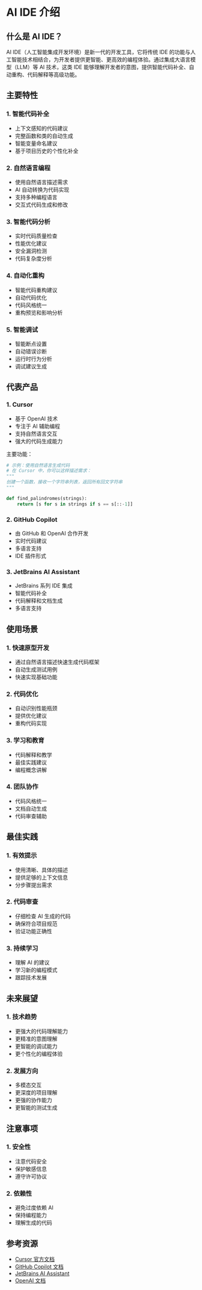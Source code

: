 # AI IDE 介绍

## 什么是 AI IDE？

AI IDE（人工智能集成开发环境）是新一代的开发工具，它将传统 IDE 的功能与人工智能技术相结合，为开发者提供更智能、更高效的编程体验。通过集成大语言模型（LLM）等 AI 技术，这类 IDE 能够理解开发者的意图，提供智能代码补全、自动重构、代码解释等高级功能。

## 主要特性

### 1. 智能代码补全
- 上下文感知的代码建议
- 完整函数和类的自动生成
- 智能变量命名建议
- 基于项目历史的个性化补全

### 2. 自然语言编程
- 使用自然语言描述需求
- AI 自动转换为代码实现
- 支持多种编程语言
- 交互式代码生成和修改

### 3. 智能代码分析
- 实时代码质量检查
- 性能优化建议
- 安全漏洞检测
- 代码复杂度分析

### 4. 自动化重构
- 智能代码重构建议
- 自动代码优化
- 代码风格统一
- 重构预览和影响分析

### 5. 智能调试
- 智能断点设置
- 自动错误诊断
- 运行时行为分析
- 调试建议生成

## 代表产品

### 1. Cursor
- 基于 OpenAI 技术
- 专注于 AI 辅助编程
- 支持自然语言交互
- 强大的代码生成能力

主要功能：
```python
# 示例：使用自然语言生成代码
# 在 Cursor 中，你可以这样描述需求：
"""
创建一个函数，接收一个字符串列表，返回所有回文字符串
"""

def find_palindromes(strings):
    return [s for s in strings if s == s[::-1]]
```

### 2. GitHub Copilot
- 由 GitHub 和 OpenAI 合作开发
- 实时代码建议
- 多语言支持
- IDE 插件形式

### 3. JetBrains AI Assistant
- JetBrains 系列 IDE 集成
- 智能代码补全
- 代码解释和文档生成
- 多语言支持

## 使用场景

### 1. 快速原型开发
- 通过自然语言描述快速生成代码框架
- 自动生成测试用例
- 快速实现基础功能

### 2. 代码优化
- 自动识别性能瓶颈
- 提供优化建议
- 重构代码实现

### 3. 学习和教育
- 代码解释和教学
- 最佳实践建议
- 编程概念讲解

### 4. 团队协作
- 代码风格统一
- 文档自动生成
- 代码审查辅助

## 最佳实践

### 1. 有效提示
- 使用清晰、具体的描述
- 提供足够的上下文信息
- 分步骤提出需求

### 2. 代码审查
- 仔细检查 AI 生成的代码
- 确保符合项目规范
- 验证功能正确性

### 3. 持续学习
- 理解 AI 的建议
- 学习新的编程模式
- 跟踪技术发展

## 未来展望

### 1. 技术趋势
- 更强大的代码理解能力
- 更精准的意图理解
- 更智能的调试能力
- 更个性化的编程体验

### 2. 发展方向
- 多模态交互
- 更深度的项目理解
- 更强的协作能力
- 更智能的测试生成

## 注意事项

### 1. 安全性
- 注意代码安全
- 保护敏感信息
- 遵守许可协议

### 2. 依赖性
- 避免过度依赖 AI
- 保持编程能力
- 理解生成的代码

## 参考资源

- [Cursor 官方文档](https://cursor.sh/)
- [GitHub Copilot 文档](https://github.com/features/copilot)
- [JetBrains AI Assistant](https://www.jetbrains.com/ai/)
- [OpenAI 文档](https://openai.com/)